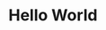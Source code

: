 ---
ee_id: '109'
site: '1'
type: '2'
long_id: 2011-102 Hello World
url: 2011-102-hello-world
year: '2011'
medium: CNC bent stainless steel with electro-polish finish
commission:
add_credit:
dims: 41 x 7 1/2 x 9 1/2 inches
pitch: "<p>​Wire bent to random points with one dimension always increasing.</p>"
ps:
live_url:
related:
title: Hello World
youtube:
imgs: "{filedir_1}hello-world-2011-102-full-database-Team.jpg"
subheading:
year2: '2011'
download:
add_credits:
related_code: "[2202] Desktop Wireform (Code) - desktop-wireform-code"
! '':
layout: things-i-made
---